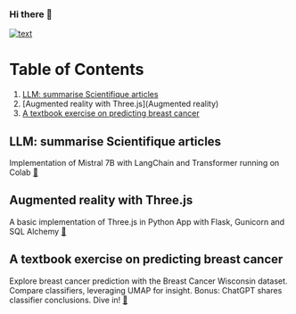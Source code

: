 ### Hi there 👋

[![text](https://img.shields.io/badge/LinkedIn-0077B5?style=for-the-badge&logo=linkedin&logoColor=white)](https://www.linkedin.com/in/guillaumejeffroy/)


# Table of Contents
1. [LLM: summarise Scientifique articles](LLM)
2. [Augmented reality with Three.js](Augmented reality)
3. [A textbook exercise on predicting breast cancer](ML)

## LLM: summarise Scientifique articles
Implementation of Mistral 7B with LangChain and Transformer running on Colab [🔗](https://github.com/Gjeffroy/Mistral7b_scientific_article)

## Augmented reality with Three.js
A basic implementation of Three.js in Python App with Flask, Gunicorn and SQL Alchemy [🔗](https://github.com/Gjeffroy/AR_with_threejs)

## A textbook exercise on predicting breast cancer
Explore breast cancer prediction with the Breast Cancer Wisconsin dataset. Compare classifiers, leveraging UMAP for insight. Bonus: ChatGPT shares classifier conclusions. Dive in! [🔗](https://github.com/Gjeffroy/breast_cancer_classification)






<!--
**Gjeffroy/gjeffroy** is a ✨ _special_ ✨ repository because its `README.md` (this file) appears on your GitHub profile.

Here are some ideas to get you started:

- 🔭 I’m currently working on ...
- 🌱 I’m currently learning ...
- 👯 I’m looking to collaborate on ...
- 🤔 I’m looking for help with ...
- 💬 Ask me about ...
- 📫 How to reach me: ...
- 😄 Pronouns: ...
- ⚡ Fun fact: ...
-->
